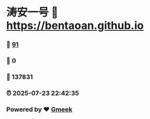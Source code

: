 # 涛安一号 :link: https://bentaoan.github.io 
### :page_facing_up: [91](https://bentaoan.github.io/tag.html) 
### :speech_balloon: 0 
### :hibiscus: 137831 
### :alarm_clock: 2025-07-23 22:42:35 
### Powered by :heart: [Gmeek](https://github.com/Meekdai/Gmeek)
